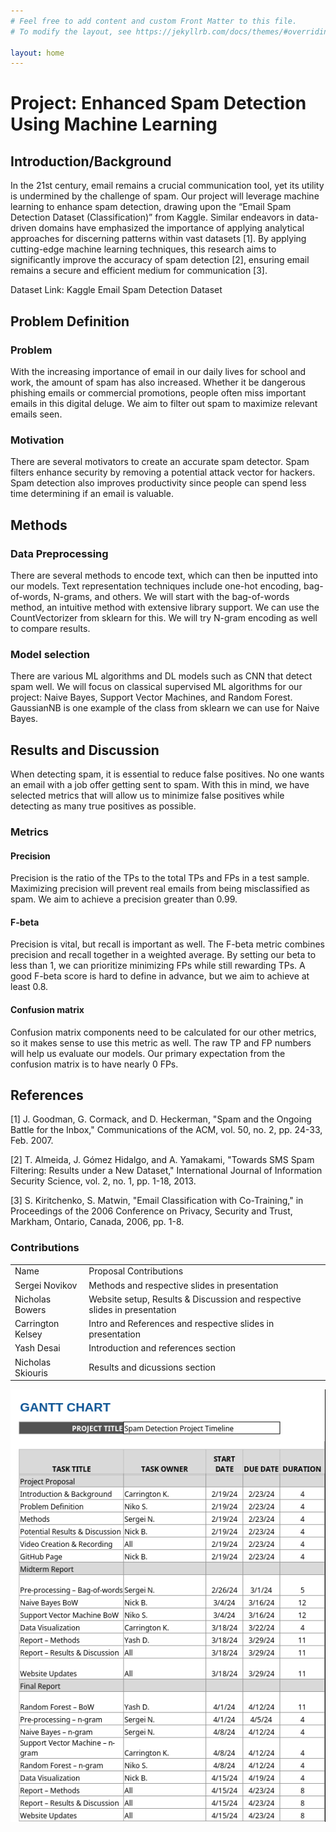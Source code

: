 ```yaml
---
# Feel free to add content and custom Front Matter to this file.
# To modify the layout, see https://jekyllrb.com/docs/themes/#overriding-theme-defaults

layout: home
---
```

# Project: Enhanced Spam Detection Using Machine Learning

## Introduction/Background

In the 21st century, email remains a crucial communication tool, yet its utility is undermined by the challenge of spam. Our project will leverage machine learning to enhance spam detection, drawing upon the “Email Spam Detection Dataset (Classification)” from Kaggle. Similar endeavors in data-driven domains have emphasized the importance of applying analytical approaches for discerning patterns within vast datasets [1]. By applying cutting-edge machine learning techniques, this research aims to significantly improve the accuracy of spam detection [2], ensuring email remains a secure and efficient medium for communication [3].

Dataset Link: Kaggle Email Spam Detection Dataset

## Problem Definition

### Problem
With the increasing importance of email in our daily lives for school and work, the amount of spam has also increased. Whether it be dangerous phishing emails or commercial promotions, people often miss important emails in this digital deluge. We aim to filter out spam to maximize relevant emails seen.

### Motivation
There are several motivators to create an accurate spam detector. Spam filters enhance security by removing a potential attack vector for hackers. Spam detection also improves productivity since people can spend less time determining if an email is valuable.

## Methods

### Data Preprocessing
There are several methods to encode text, which can then be inputted into our models. Text representation techniques include one-hot encoding, bag-of-words, N-grams, and others. We will start with the bag-of-words method, an intuitive method with extensive library support. We can use the CountVectorizer from sklearn for this. We will try N-gram encoding as well to compare results.

### Model selection
There are various ML algorithms and DL models such as CNN that detect spam well. We will focus on classical supervised ML algorithms for our project: Naive Bayes, Support Vector Machines, and Random Forest. GaussianNB is one example of the class from sklearn we can use for Naive Bayes.

## Results and Discussion
When detecting spam, it is essential to reduce false positives. No one wants an email with a job offer getting sent to spam. With this in mind, we have selected metrics that will allow us to minimize false positives while detecting as many true positives as possible.

### Metrics
#### Precision
Precision is the ratio of the TPs to the total TPs and FPs in a test sample. Maximizing precision will prevent real emails from being misclassified as spam. We aim to achieve a precision greater than 0.99.

#### F-beta
Precision is vital, but recall is important as well. The F-beta metric combines precision and recall together in a weighted average. By setting our beta to less than 1, we can prioritize minimizing FPs while still rewarding TPs. A good F-beta score is hard to define in advance, but we aim to achieve at least 0.8.

#### Confusion matrix
Confusion matrix components need to be calculated for our other metrics, so it makes sense to use this metric as well. The raw TP and FP numbers will help us evaluate our models. Our primary expectation from the confusion matrix is to have nearly 0 FPs.

## References

[1] J. Goodman, G. Cormack, and D. Heckerman, "Spam and the Ongoing Battle for the Inbox," Communications of the ACM, vol. 50, no. 2, pp. 24-33, Feb. 2007.

[2] T. Almeida, J. Gómez Hidalgo, and A. Yamakami, "Towards SMS Spam Filtering: Results under a New Dataset," International Journal of Information Security Science, vol. 2, no. 1, pp. 1-18, 2013.

[3] S. Kiritchenko, S. Matwin, "Email Classification with Co-Training," in Proceedings of the 2006 Conference on Privacy, Security and Trust, Markham, Ontario, Canada, 2006, pp. 1-8.

### Contributions
<table>
    <tr>
        <td>Name</td>
        <td>Proposal Contributions</td>
    </tr>
    <tr>
        <td>Sergei Novikov</td>
        <td>Methods and respective slides in presentation</td>
    <tr>
    <tr>
        <td>Nicholas Bowers</td>
        <td>Website setup, Results & Discussion and respective slides in presentation</td>
    <tr>
    <tr>
        <td>Carrington Kelsey</td>
        <td>Intro and References and respective slides in presentation</td>
    <tr>
    <tr>
        <td>Yash Desai</td>
        <td>Introduction and references section</td>
    <tr>
    <tr>
        <td>Nicholas Skiouris</td>
        <td>Results and dicussions section</td>
    <tr>
</table>

<img src="gantt.png" />
